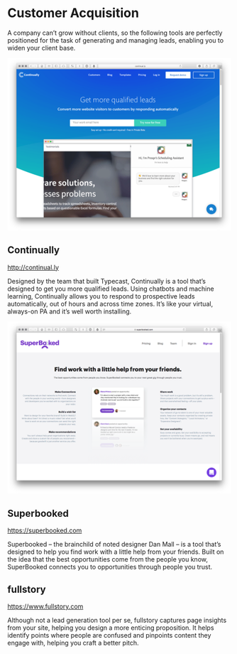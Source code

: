 Customer Acquisition
====================

A company can’t grow without clients, so the following tools are perfectly positioned for the task of generating and managing leads, enabling you to widen your client base.



<img src="continually.png" width="650">

Continually
-----------

http://continual.ly

Designed by the team that built Typecast, Continually is a tool that’s designed to get you more qualified leads. Using chatbots and machine learning, Continually allows you to respond to prospective leads automatically, out of hours and across time zones. It’s like your virtual, always-on PA and it’s well worth installing.



<img src="superbooked.png" width="650">

Superbooked
-----------

https://superbooked.com

Superbooked – the brainchild of noted designer Dan Mall – is a tool that’s designed to help you find work with a little help from your friends. Built on the idea that the best opportunities come from the people you know, SuperBooked connects you to opportunities through people you trust.



fullstory
---------

https://www.fullstory.com

Although not a lead generation tool per se, fullstory captures page insights from your site, helping you design a more enticing proposition. It helps identify points where people are confused and pinpoints content they engage with, helping you craft a better pitch.